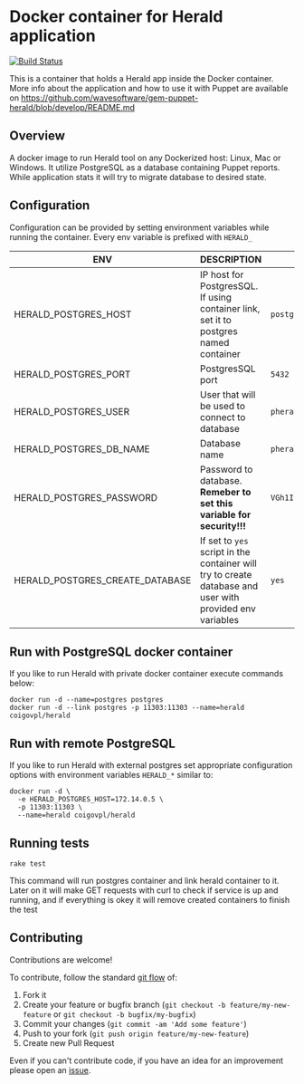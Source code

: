 # Docker container for Herald application

[![Build Status](https://travis-ci.org/coi-gov-pl/docker-herald.svg?branch=develop)](https://travis-ci.org/coi-gov-pl/docker-herald)

This is a container that holds a Herald app inside the Docker container. More info about the application and how to use it with Puppet are available on https://github.com/wavesoftware/gem-puppet-herald/blob/develop/README.md

## Overview

A docker image to run Herald tool on any Dockerized host: Linux, Mac or Windows. It utilize PostgreSQL as a database containing Puppet reports. While application stats it will try to migrate database to desired state.

## Configuration

Configuration can be provided by setting environment variables while running the container. Every env variable is prefixed with `HERALD_`

| ENV                              | DESCRIPTION                                 |          Default value|
| ---------------------------------| --------------------------------------------|----------|
| HERALD\_POSTGRES_HOST                   | IP host for PostgresSQL. If using container link, set it to postgres named container  |`postgres`|
| HERALD\_POSTGRES_PORT            | PostgresSQL port  |`5432`|
| HERALD\_POSTGRES_USER            | User that will be used to connect to database |`pherald`|
| HERALD\_POSTGRES\_DB_NAME        | Database name|`pherald`|
| HERALD\_POSTGRES_PASSWORD        | Password to database. **Remeber to set this variable for security!!!** |`VGh1IEphbiAyMSAxNDo1NzowOSBDRVQgMjAxNgo`|
| HERALD\_POSTGRES\_CREATE_DATABASE| If set to `yes` script in the container will try to create database and user with provided env variables|`yes`|

## Run with PostgreSQL docker container

If you like to run Herald with private docker container execute commands below:

```
docker run -d --name=postgres postgres
docker run -d --link postgres -p 11303:11303 --name=herald coigovpl/herald
```

## Run with remote PostgreSQL

If you like to run Herald with external postgres set appropriate configuration options with environment variables `HERALD_*` similar to:

```
docker run -d \
  -e HERALD_POSTGRES_HOST=172.14.0.5 \
  -p 11303:11303 \
  --name=herald coigovpl/herald
```

## Running tests

```
rake test
```

This command will run postgres container and link herald container to it. Later on it will make GET requests with curl to check if service is up and running, and if everything is okey it will remove created containers to finish the test


## Contributing

Contributions are welcome!

To contribute, follow the standard [git flow](http://danielkummer.github.io/git-flow-cheatsheet/) of:

1. Fork it
1. Create your feature or bugfix branch (`git checkout -b feature/my-new-feature` or `git checkout -b bugfix/my-bugfix`)
1. Commit your changes (`git commit -am 'Add some feature'`)
1. Push to your fork (`git push origin feature/my-new-feature`)
1. Create new Pull Request

Even if you can't contribute code, if you have an idea for an improvement please open an [issue](https://github.com/coi-gov-pl/docker-herald/issues).

